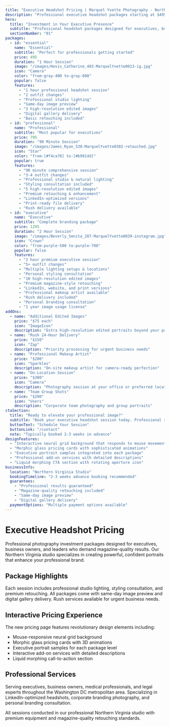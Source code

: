 ```yaml
---
title: "Executive Headshot Pricing | Marquel Yvette Photography - Northern Virginia"
description: "Professional executive headshot packages starting at $495. Studio sessions in Northern Virginia with premium retouching, same-day preview, and magazine-quality results. Serving executives, business owners, and professionals."
hero:
  title: "Investment in Your Executive Presence"
  subtitle: "Professional headshot packages designed for executives, business owners, and leaders who demand excellence. Studio sessions in Northern Virginia with magazine-quality results."
  sectionNumber: "01"
packages:
  - id: "essential"
    name: "Essential"
    subtitle: "Perfect for professionals getting started"
    price: 495
    duration: "1 Hour Session"
    image: "/images/Hovis_Catherine_403-MarquelYvette0013-ig.jpg"
    icon: "Camera"
    color: "from-gray-400 to-gray-600"
    popular: false
    features:
      - "1 hour professional headshot session"
      - "2 outfit changes"
      - "Professional studio lighting"
      - "Same-day image preview"
      - "3 high-resolution edited images"
      - "Digital gallery delivery"
      - "Basic retouching included"
  - id: "professional"
    name: "Professional"
    subtitle: "Most popular for executives"
    price: 795
    duration: "90 Minute Session"
    image: "/images/James_Ryan_538-MarquelYvette0302-retouched.jpg"
    icon: "Star"
    color: "from-[#f4ca78] to-[#b9914d]"
    popular: true
    features:
      - "90 minute comprehensive session"
      - "3-4 outfit changes"
      - "Professional studio & natural lighting"
      - "Styling consultation included"
      - "5 high-resolution edited images"
      - "Premium retouching & enhancement"
      - "LinkedIn-optimized versions"
      - "Print-ready file delivery"
      - "Rush delivery available"
  - id: "executive"
    name: "Executive"
    subtitle: "Complete branding package"
    price: 1295
    duration: "2 Hour Session"
    image: "/images/Beverly_Senita_287-MarquelYvette0039-instagram.jpg"
    icon: "Crown"
    color: "from-purple-500 to-purple-700"
    popular: false
    features:
      - "2 hour premium executive session"
      - "5+ outfit changes"
      - "Multiple lighting setups & locations"
      - "Personal styling consultation"
      - "10 high-resolution edited images"
      - "Premium magazine-style retouching"
      - "LinkedIn, website, and print versions"
      - "Professional makeup artist available"
      - "Rush delivery included"
      - "Personal branding consultation"
      - "1 year image usage license"
addOns:
  - name: "Additional Edited Images"
    price: "$75 each"
    icon: "ImageIcon"
    description: "Extra high-resolution edited portraits beyond your package"
  - name: "Rush 24-Hour Delivery"
    price: "$150"
    icon: "Zap"
    description: "Priority processing for urgent business needs"
  - name: "Professional Makeup Artist"
    price: "$200"
    icon: "Sparkles"
    description: "On-site makeup artist for camera-ready perfection"
  - name: "On-Location Session"
    price: "$300"
    icon: "Camera"
    description: "Photography session at your office or preferred location"
  - name: "Team Group Shots"
    price: "$200"
    icon: "Users"
    description: "Corporate team photography and group portraits"
ctaSection:
  title: "Ready to elevate your professional image?"
  subtitle: "Book your executive headshot session today. Professional results, magazine-quality retouching, and same-day preview guaranteed."
  buttonText: "Schedule Your Session"
  buttonLink: "/contact"
  note: "Typically booked 2-3 weeks in advance"
designFeatures:
  - "Interactive neural grid background that responds to mouse movement"
  - "Morphic glass pricing cards with sophisticated animations"
  - "Executive portrait samples integrated into each package"
  - "Professional add-on services with detailed descriptions"
  - "Liquid morphing CTA section with rotating aperture icon"
businessInfo:
  location: "Northern Virginia Studio"
  bookingTimeline: "2-3 weeks advance booking recommended"
  guarantees:
    - "Professional results guaranteed"
    - "Magazine-quality retouching included"
    - "Same-day image preview"
    - "Digital gallery delivery"
  paymentOptions: "Multiple payment options available"
---
```


# Executive Headshot Pricing

Professional photography investment packages designed for executives, business owners, and leaders who demand magazine-quality results. Our Northern Virginia studio specializes in creating powerful, confident portraits that enhance your professional brand.

## Package Highlights

Each session includes professional studio lighting, styling consultation, and premium retouching. All packages come with same-day image preview and digital gallery delivery. Rush services available for urgent business needs.

## Interactive Pricing Experience

The new pricing page features revolutionary design elements including:
- Mouse-responsive neural grid background
- Morphic glass pricing cards with 3D animations
- Executive portrait samples for each package level
- Interactive add-on services with detailed descriptions
- Liquid morphing call-to-action section

## Professional Services

Serving executives, business owners, medical professionals, and legal experts throughout the Washington DC metropolitan area. Specializing in LinkedIn-optimized headshots, corporate branding photography, and personal branding consultation.

All sessions conducted in our professional Northern Virginia studio with premium equipment and magazine-quality retouching standards.

